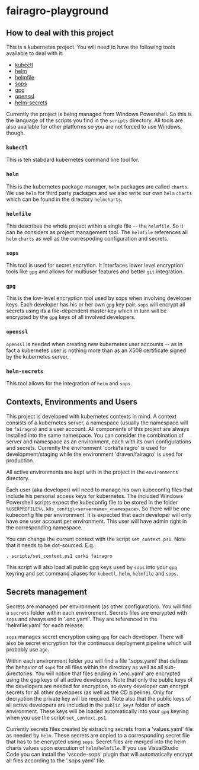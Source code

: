 # fairagro-playground #

## How to deal with this project ##

This is a kubernetes project. You will need to have the following
tools available to deal with it:

- [kubectl](https://kubernetes.io/de/docs/tasks/tools/install-kubectl/)
- [helm](https://helm.sh/)
- [helmfile](https://github.com/helmfile/helmfile)
- [sops](https://github.com/getsops/sops#sops-secrets-operations)
- [gpg](https://gnupg.org/)
- [openssl](https://www.openssl.org/)
- [helm-secrets](https://github.com/jkroepke/helm-secrets)

Currently the project is being managed from Windows Powershell. So
this is the language of the scripts you find in the `scripts`
directory. All tools are also available for other platforms so you
are not forced to use Windows, though.

### `kubectl` ###

This is teh stabdard kubernetes command line tool for.

### `helm` ###

This is the kubernetes package manager, `helm` packages are called
`charts`. We use `helm` for third party packages and we also write
our own `helm` `charts` which can be found in the directory
`helmcharts`.

### `helmfile` ###

This describes the whole project within a single file -- the
`helmfile`. So it can be considers as project management tool. The
`helmfile` references all `helm` `charts` as well as the
correspoding configuration and secrets.

### `sops` ###

This tool is used for secret encrytion. It interfaces lower level
encryption tools like `gpg` and allows for multiuser features and
better `git` integration.

### `gpg` ###

This is the low-level encryption tool used by sops when involving
developer keys. Each developer has his or her own `gpg` key pair.
`sops` will encrypt all secrets using its a file-dependent master
key which in turn will be encrypted by the `gpg` keys of all
involved developers.

### `openssl` ###

`openssl` is needed when creating new kubernetes user accounts --
as in fact a kubernetes user is nothing more than as an X509
certificate signed by the kubernetes server.

### `helm-secrets` ###

This tool allows for the integration of `helm` and `sops`.

## Contexts, Environments and Users ##

This project is developed with kubernetes contexts in mind. A
context consists
of a kubernetes server, a namespace (usually the namespace
will be `fairagro`) and a user account. All components of this
project are always installed into the same namespace.
You can consider the combination of server and namespace as an
environment, each with its own
configurations and secrets. Currently the environment
'corki/fairagro'
is used for development/staging while the environment
'draven/fairagro' is used for production.

All active environments are kept with in the project in the
`environments` directory.

Each user (aka developer) will need to manage his own kubeconfig
files that include his personal access keys for kubernetes. The
included Windows Powershell scripts expect the kubeconfig file to
be stored in the folder
`%USERPROFILE%\.k8s_config\<servername>_<namespace>`.
So there will be one kubeconfig file per environment. It is
expected that each developer will only have one user account per
environment. This user will have admin right in the corresponding
namespace.

You can change the current context with the script
`set_context.ps1`. Note that it needs to be dot-sourced. E.g.:

    . scripts/set_context.ps1 corki fairagro

This script will also load all public gpg keys used by `sops` into
your `gpg` keyring and set command aliases for `kubectl`, `helm`,
`helmfile` and `sops`.

## Secrets management ##

Secrets are managed per environment (as other configuration). You
will
find a `secrets` folder within each environment. Secrets files are
encrypted with `sops` and always end in '.enc.yaml'. They are
referenced in the 'helmfile.yaml' for each release.

`sops` manages secret encryption using `gpg` for each developer.
There will also be secret encryption for the continuous deployment
pipeline which will probably use `age`.

Within each environment folder you will find a file '.sops.yaml'
that defines the behavior of `sops` for all files within the
directory as well as all sub-directories. You will notice that
files ending in '.enc.yaml' are encrypted using the gpg keys of all
active developers. Note that only the public keys of the developers
are needed for encryption, so every developer can encrypt secrets
for all other developers (as well as the CD pipeline). Only for
decryption the private key will be required. Note also that the
public keys of all active developers are included in the
`public_keys` folder of each environment. These keys will be loaded
automatically into your `gpg` keyring when you use the script
`set_context.ps1`.

Currently secrets files created by extracting secrets from
a 'values.yaml' file as needed by `helm`. These secrets are copied
to a corresponding secret file that has to be encrypted using
`sops`. Secret files are merged into the helm charts values upon
execution of `helm`/`helmfile`. If you use VisualStudio Code you
can install the 'vscode-sops' plugin that will automatically
encrypt all files according to the '.sops.yaml' file.

